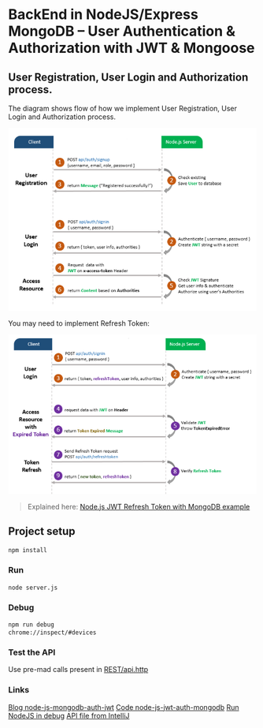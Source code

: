 # BackEnd in NodeJS/Express MongoDB – User Authentication & Authorization with JWT & Mongoose

## User Registration, User Login and Authorization process.
The diagram shows flow of how we implement User Registration, User Login and Authorization process.

![jwt-token-authentication-node-js-example-flow](doc/jwt-token-authentication-node-js-example-flow.png)

You may need to implement Refresh Token:

![jwt-refresh-token-node-js-example-flow](doc/jwt-refresh-token-node-js-example-flow.png)

> Explained here: [Node.js JWT Refresh Token with MongoDB example](https://www.bezkoder.com/jwt-refresh-token-node-js-mongodb/)


## Project setup
```
npm install
```

### Run
```
node server.js
```

### Debug
```
npm run debug
chrome://inspect/#devices
```

### Test the API

Use pre-mad calls present in [REST/api.http](./REST/api.http)

### Links
[Blog node-js-mongodb-auth-jwt](https://www.bezkoder.com/node-js-mongodb-auth-jwt/)
[Code node-js-jwt-auth-mongodb](https://github.com/bezkoder/node-js-jwt-auth-mongodb)
[Run NodeJS in debug](https://yonatankra.com/how-to-remote-debug-and-profile-node-js-apps/)
[API file from IntelliJ](https://www.jetbrains.com/help/idea/exploring-http-syntax.html#enable-disable-saving-cookies)
